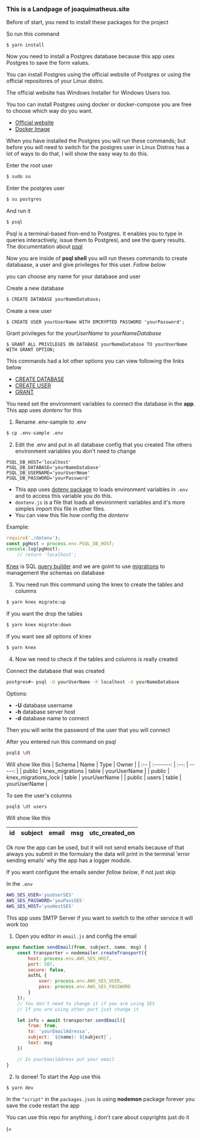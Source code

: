 ### This is a Landpage of joaquimatheus.site

Before of start, you need to install these packages for the project

So run this command
``` shell
$ yarn install
```

Now you need to install a Postgres database because this app uses Postgres to 
save the form values.

You can install Postgres using the official website of Postgres or using the 
official repositores of your Linux distro.

The official website has Windows Installer for Windows Users too.

You too can install Postgres using docker or docker-compose you are free to 
choose which way do you want.

- [Official website](https://www.postgresql.org/download/)
- [Docker Image](https://hub.docker.com/_/postgres)

When you have installed the Postgres you will run these commands;
but before you will need to switch for the postgres user in Linux Distros
has a lot of ways to do that, I will show the easy way to do this.


Enter the root user
``` bash
$ sudo su
```

Enter the postgres user
``` bash
$ su postgres
```

And run it
``` bash
$ psql
```

Psql is a terminal-based fron-end to Postgres. It enables you to type in
queries interactively, issue them to Postgresl, and see the query results. The
documentation about [psql](https://www.postgresql.org/docs/current/app-psql.html)

Now you are inside of **psql shell** you will run theses commands to create databaase, a
user and give privileges for this user. *Follow below*

you can choose any name for your database and user

Create a new database
``` bash
$ CREATE DATABASE yourNameDatabase;
```

Create a new user
```
$ CREATE USER yourUserName WITH EMCRYPTED PASSWORD 'yourPassword';
```

Grant privileges for the *yourUserName* to *yourNameDatabase*
```
$ GRANT ALL PRIVILEGES ON DATABASE yourNameDatabase TO yourUserName WITH GRANT OPTION;
```

This commands had a lot other options you can view following the links below

- [CREATE DATABASE](https://www.postgresql.org/docs/current/sql-createdatabase.html)
- [CREATE USER](https://www.postgresql.org/docs/14/sql-createuser.html)
- [GRANT](https://www.postgresql.org/docs/current/sql-grant.html)

You need set the environment variables to connect the database in the **app**.
This app uses *dontenv* for this

1. Rename .env-sample to .env
``` bash
$ cp .env-sample .env
```
2. Edit the .env and put in all database config that you created
    The others environment variables you don't need to change

``` env
PSQL_DB_HOST='localhost'
PSQL_DB_DATABASE='yourNameDatabase'
PSQL_DB_USERNAME='yourUserNmae'
PSQL_DB_PASSWORD='yourPassword'
```

- This app uses [dotenv package](https://www.npmjs.com/package/dotenv) to loads environment variables in `.env` and to access this variable you do this.
- `dontenv.js` is a file that loads all environment variables and it's more simples import this file in other files. 
- You can view this file how config the *dontenv*

Example:
``` javascript
require('./dotenv');
const pgHost = process.env.PSQL_DB_HOST;
console.log(pgHost);
    // return 'localhost';
```
[Knex](http://knexjs.org/) is SQL [query builder](https://docs.devart.com/studio-for-mysql/building-queries-with-query-builder/query-builder-overview.html) and we are goint to use [migrations](https://en.wikipedia.org/wiki/Schema_migration) to management the schemas on database

3. You need run this command using the knex to create the tables and columns
``` bash
$ yarn knex migrate:up
```

If you want the drop the tables
``` bash
$ yarn knex migrate:down
```

If you want see all options of knex
``` bash
$ yarn knex
```

4. Now we need to check if the tables and columns is really created

Connect the database that was created
``` bash
postgres#~ psql -U yourUserName -h localhost -d yourNameDatabase
```

Options:
- **-U** database username
- **-h** database server host
- **-d** database name to connect

Then you will write the password of the user that you will connect

After you entered run this command on psql
``` bash
psql$ \dt
```
Will show like this
| Schema | Name                 | Type   | Owner        |
| :--    |    :-------:         |  :--:  |       -----: |
| public | knex_migrations      | table  | yourUserName |
| public | knex_migrations_lock | table  | yourUserName |
| public | users                | table  | yourUserName |

To see the user's columns
``` bash
psql$ \dt users
```

Will show like this

| id | subject | email | msg | utc_created_on |
| :- | :-----: | :---: | :-: |      --------: | 

Ok now the app can be used, but it will not send emails because of that always
you submit in the formulary the data will print in the terminal 'error sending
emails' why the app has a logger module.

If you want configure the emails sender *fellow below*, if not just skip

In the `.env`

``` bash
AWS_SES_USER='youUserSES'
AWS_SES_PASSWORD='youPassSES'
AWS_SES_HOST='youHostSES'
```

This app uses SMTP Server if you want to switch to the other service it will
work too

1. Open you editor in `email.js` and config the email 
``` javascript
async function sendEmail(from, subject, name, msg) {
    const transporter = nodemailer.createTransport({
        host: process.env.AWS_SES_HOST,
        port: 587,
        secure: false,
        authL {
            user: process.env.AWS_SES_USER,
            pass: process.env.AWS_SES_PASSWORD
        }
    });
    // You don't need to change it if you are using SES
    // If you are using other port just change it

    let info = await transporter.sendEmail({
        from: from,
        to: 'yourEmailAdressa',
        subject: `${name}: ${subject}`,
        text: msg
    })

    // In yourEmailAdress put your email
}
```

2. Is donee!
To start the App use this
``` bash
$ yarn dev
```
In the `"script"` in the `packages.json` is using **nodemon** package forever you save the code restart the app


You can use this repo for anything, i don't care about copyrights just do it 

(=
